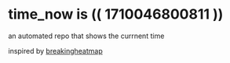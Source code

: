 # time_now is (( 1710046800811 ))

an automated repo that shows the currnent time

inspired by [breakingheatmap](https://github.com/breakingheatmap/breakingheatmap)